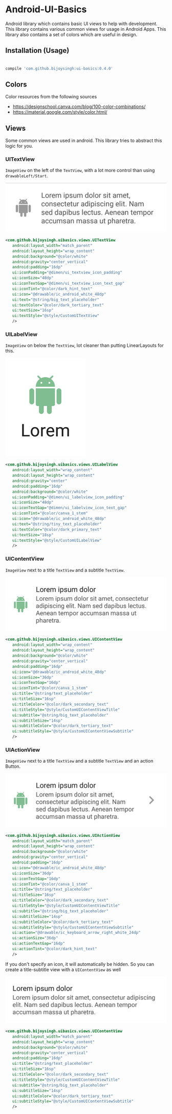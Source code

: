 # Android-UI-Basics
Android library which contains basic UI views to help with development. This library contains various common views for usage in Android Apps.
This library also contains a set of colors which are useful in design.

## Installation (Usage)
```gradle

compile 'com.github.bijoysingh:ui-basics:0.4.0'

```

## Colors
Color resources from the following sources
- https://designschool.canva.com/blog/100-color-combinations/
- https://material.google.com/style/color.html/

## Views
Some common views are used in android. This library tries to abstract this logic for you.

### UITextView
`ImageView` on the left of the `TextView`, with a lot more control than using `drawableLeft/Start`.

![UITextView](readme/FigTextView.png)
```xml
<com.github.bijoysingh.uibasics.views.UITextView
   android:layout_width="match_parent"
   android:layout_height="wrap_content"
   android:background="@color/white"
   android:gravity="center_vertical"
   android:padding="16dp"
   ui:iconPadding="@dimen/ui_textview_icon_padding"
   ui:iconSize="48dp"
   ui:iconTextGap="@dimen/ui_textview_icon_text_gap"
   ui:iconTint="@color/dark_hint_text"
   ui:icon="@drawable/ic_android_white_48dp"
   ui:text="@string/big_text_placeholder"
   ui:textColor="@color/dark_tertiary_text"
   ui:textSize="16sp"
   ui:textStyle="@style/CustomUITextView"
   />
```

### UILabelView
`ImageView` on below the `TextView`, lot cleaner than putting LinearLayouts for this.

![UILabelView](readme/FigLabelView.png)
```xml
<com.github.bijoysingh.uibasics.views.UILabelView
   android:layout_width="wrap_content"
   android:layout_height="wrap_content"
   android:gravity="center"
   android:padding="16dp"
   android:background="@color/white"
   ui:iconPadding="@dimen/ui_labelview_icon_padding"
   ui:iconSize="48dp"
   ui:iconTextGap="@dimen/ui_labelview_icon_text_gap"
   ui:iconTint="@color/canva_1_stem"
   ui:icon="@drawable/ic_android_white_48dp"
   ui:text="@string/tiny_text_placeholder"
   ui:textColor="@color/dark_primary_text"
   ui:textSize="18sp"
   ui:textStyle="@style/CustomUILabelView"
   />
```

### UIContentView
`ImageView` next to a title `TextView` and a subtitle `TextView`.

![UIContentView](readme/FigContentView.png)
```xml
<com.github.bijoysingh.uibasics.views.UIContentView
   android:layout_width="wrap_content"
   android:layout_height="wrap_content"
   android:background="@color/white"
   android:gravity="center_vertical"
   android:padding="16dp"
   ui:icon="@drawable/ic_android_white_48dp"
   ui:iconSize="36dp"
   ui:iconTextGap="16dp"
   ui:iconTint="@color/canva_1_stem"
   ui:title="@string/text_placeholder"
   ui:titleSize="16sp"
   ui:titleColor="@color/dark_secondary_text"
   ui:titleStyle="@style/CustomUIContentViewTitle"
   ui:subtitle="@string/big_text_placeholder"
   ui:subtitleSize="14sp"
   ui:subtitleColor="@color/dark_tertiary_text"
   ui:subtitleStyle="@style/CustomUIContentViewSubtitle"
   />
```

### UIActionView
`ImageView` next to a title `TextView` and a subtitle `TextView` and an action Button.

![UIActionView](readme/FigActionView.png)
```xml
<com.github.bijoysingh.uibasics.views.UIActionView
   android:layout_width="match_parent"
   android:layout_height="wrap_content"
   android:background="@color/white"
   android:gravity="center_vertical"
   android:padding="16dp"
   ui:icon="@drawable/ic_android_white_48dp"
   ui:iconSize="36dp"
   ui:iconTextGap="16dp"
   ui:iconTint="@color/canva_1_stem"
   ui:title="@string/text_placeholder"
   ui:titleSize="16sp"
   ui:titleColor="@color/dark_secondary_text"
   ui:titleStyle="@style/CustomUIContentViewTitle"
   ui:subtitle="@string/big_text_placeholder"
   ui:subtitleSize="14sp"
   ui:subtitleColor="@color/dark_tertiary_text"
   ui:subtitleStyle="@style/CustomUIContentViewSubtitle"
   ui:action="@drawable/ic_keyboard_arrow_right_white_24dp"
   ui:actionSize="36dp"
   ui:actionTextGap="16dp"
   ui:actionTint="@color/dark_hint_text"
   />
```

If you don't specify an icon, it will automatically be hidden. So you can create a title-subtitle view with a `UIContentView` as well

![No Icon UI Content View](readme/FigContentViewNoIcon.png)
```xml
<com.github.bijoysingh.uibasics.views.UIContentView
   android:layout_width="match_parent"
   android:layout_height="wrap_content"
   android:background="@color/white"
   android:gravity="center_vertical"
   android:padding="16dp"
   ui:title="@string/text_placeholder"
   ui:titleSize="16sp"
   ui:titleColor="@color/dark_secondary_text"
   ui:titleStyle="@style/CustomUIContentViewTitle"
   ui:subtitle="@string/big_text_placeholder"
   ui:subtitleSize="14sp"
   ui:subtitleColor="@color/dark_tertiary_text"
   ui:subtitleStyle="@style/CustomUIContentViewSubtitle"
   />
```
